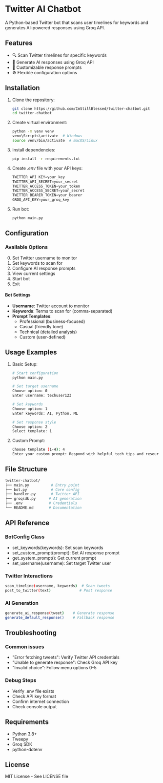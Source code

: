 # Twitter AI Chatbot

A Python-based Twitter bot that scans user timelines for keywords and generates AI-powered responses using Groq API.

## Features

- 🔍 Scan Twitter timelines for specific keywords
- 🤖 Generate AI responses using Groq API
- 🎯 Customizable response prompts
- ⚙️ Flexible configuration options

## Installation

1. Clone the repository:

    ```bash
    git clone https://github.com/ImStillBlessed/twitter-chatbot.git
    cd twitter-chatbot
    ```

2. Create virtual environment:

    ```bash
    python -m venv venv
    venv\Scripts\activate  # Windows
    source venv/bin/activate  # macOS/Linux
    ```

3. Install dependencies:

    ```bash
    pip install -r requirements.txt
    ```

4. Create *.env* file with your API keys:

    ```js
    TWITTER_API_KEY=your_key
    TWITTER_API_SECRET=your_secret
    TWITTER_ACCESS_TOKEN=your_token
    TWITTER_ACCESS_SECRET=your_secret
    TWITTER_BEARER_TOKEN=your_bearer
    GROQ_API_KEY=your_groq_key
    ```

5. Run bot:

    ```bash
    python main.py
    ```

## Configuration

### Available Options

0. Set Twitter username to monitor
1. Set keywords to scan for
2. Configure AI response prompts
3. View current settings
4. Start bot
5. Exit

#### Bot Settings

- **Username**: Twitter account to monitor
- **Keywords**: Terms to scan for (comma-separated)
- **Prompt Templates**:
  - Professional (business-focused)
  - Casual (friendly tone)
  - Technical (detailed analysis)
  - Custom (user-defined)

## Usage Examples

1. Basic Setup:

    ```bash
    # Start configuration
    python main.py

    # Set target username
    Choose option: 0
    Enter username: techuser123

    # Set keywords
    Choose option: 1
    Enter keywords: AI, Python, ML

    # Set response style
    Choose option: 2
    Select template: 1
    ```

2. Custom Prompt:

    ```bash
    Choose template (1-4): 4
    Enter your custom prompt: Respond with helpful tech tips and resources
    ```

## File Structure

```bash
twitter-chatbot/
├── main.py          # Entry point
├── bot.py           # Core config
├── handler.py       # Twitter API
├── groqsdk.py      # AI generation
├── .env            # Credentials
└── README.md       # Documentation
```

## API Reference

### BotConfig Class

- set_keywords(keywords): Set scan keywords
- set_custom_prompt(prompt): Set AI response prompt
- get_system_prompt(): Get current prompt
- set_username(username): Set target Twitter user

### Twitter Interactions

```bash
scan_timeline(username, keywords)  # Scan tweets
post_to_twitter(text)             # Post response
```

### AI Generation

```bash
generate_ai_response(tweet)    # Generate response
generate_default_response()    # Fallback response
```

## Troubleshooting

### Common issues

- "Error fetching tweets": Verify Twitter API credentials
- "Unable to generate response": Check Groq API key
- "Invalid choice": Follow menu options 0-5

### Debug Steps

- Verify .env file exists
- Check API key format
- Confirm internet connection
- Check console output

## Requirements

- Python 3.8+
- Tweepy
- Groq SDK
- python-dotenv

## License

MIT License - See LICENSE file
